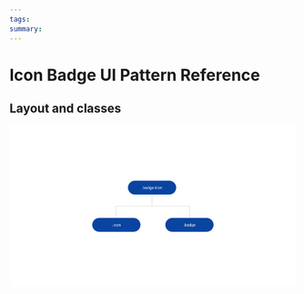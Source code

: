 ```yaml
---
tags:
summary: 
---
```


# Icon Badge UI Pattern Reference


## Layout and classes

![](<images/iconbadge-image-2.png?width=650>)
